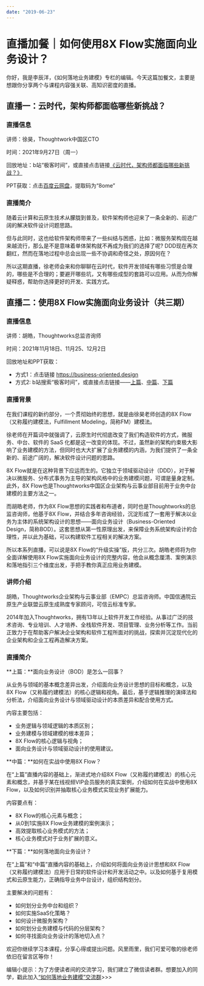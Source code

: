 ```yaml
---
date: "2019-06-23"
---  
```

      
# 直播加餐｜如何使用8X Flow实施面向业务设计？
你好，我是李辰洋，《如何落地业务建模》专栏的编辑。今天这篇加餐文，主要是想跟你分享两个与课程内容强关联、高知识密度的直播。

## 直播一：云时代，架构师都面临哪些新挑战？

### 直播信息

讲师：徐昊，Thoughtwork中国区CTO

时间：2021年9月27日（周一）

回放地址：b站“极客时间”，或直接点击链接[《云时代，架构师都面临哪些新挑战？》](https://www.bilibili.com/video/BV1Uq4y1P7nj?spm_id_from=333.999.0.0)

PPT获取：点击[百度云网盘](https://pan.baidu.com/s/1GYsaTXsrtXn-UCF-6yQ-Lw)，提取码为“8ome”

### 直播简介

随着云计算和云原生技术从朦胧到普及，软件架构师也迎来了一条全新的、前途广阔的解决软件设计问题思路。

但与此同时，这也给软件架构师带来了一些纠结与困惑，比如：微服务架构现在越来越流行，那么是不是意味着单体架构就不再成为我们的选择了呢\? DDD现在再次翻红，然而在落地过程中总会出现一些不协调和奇怪之处，原因何在？

所以这期直播，徐老师会来和你聊聊在云时代，软件开发领域有哪些习惯是合理的，哪些是不合理的；要避开哪些坑，又有哪些成型的套路可以应用。从而为你解疑释惑，帮助你选择更好的开发、实践方式。

## 直播二：使用8X Flow实施面向业务设计（共三期）

### 直播信息

讲师：胡皓，Thoughtworks总监咨询师

时间：2021年11月18日、11月25、12月2日

<!-- [[[read_end]]] -->

回放地址和PPT获取：

* 方式1：点击链接 <https://business-oriented.design>
* 方式2: b站搜索“极客时间”，或直接点击链接——[上篇](https://www.bilibili.com/video/BV1MU4y1u7H3?from=search&seid=2068548390253490033&spm_id_from=333.337.0.0)、[中篇](https://www.bilibili.com/video/BV1jM4y1P7eT?from=search&seid=2068548390253490033&spm_id_from=333.337.0.0)、[下篇](https://www.bilibili.com/video/BV1dg411A76o?from=search&seid=15845242699996233491&spm_id_from=333.337.0.0)

### 直播背景

在我们课程的新约部分，一个贯彻始终的思想，就是由徐昊老师创造的8X Flow（又称履约建模法，Fulfillment Modeling，简称FM）建模法。

徐老师在开篇词中就强调了，云原生时代彻底改变了我们构造软件的方式，微服务、中台、软件的 SaaS 化都是这一改变的体现。不过，虽然新的架构约束极大影响了业务建模的方法，但同时也大大扩展了业务建模的内涵，为我们提供了一条全新的、前途广阔的，解决软件设计问题的思路。

8X Flow就是在这种背景下应运而生的。它独立于领域驱动设计（DDD），对于解决以微服务、分布式事务为主导的架构风格中的业务建模问题，可谓是量身定制。此外，8X Flow也是Thoughtworks中国区企业架构与云事业部目前用于业务中台建模的主要方法之一。

而胡皓老师，作为8X Flow思想的实践者和布道者，同时也是Thoughtworks的总监咨询师，他基于8X Flow，并结合多年咨询经验，沉淀形成了一套用于解决以业务为主体的系统架构设计的思想——面向业务设计（Business-Oriented Design，简称BOD）。这套思想从第一性原理出发，来保障业务系统架构设计的合理性，并以此为基础，可以构建软件工程相关的解决方案。

所以本系列直播，可以说是8X Flow的“升级实操”版，共分三次。胡皓老师将为你全面详解使用8X Flow实施面向业务设计的完整内容，他会从概念厘清、案例演示和落地指引三个维度出发，手把手教你真正应用业务建模。

### 讲师介绍

胡皓，Thoughtworks企业架构与云事业部（EMPC）总监咨询师。中国信通院云原生产业联盟云原生成熟度专家顾问，可信云标准专家。

2014年加入Thoughtworks，拥有13年以上软件开发工作经验。从事过广泛的技术咨询、专业培训、人才培养、全栈软件开发、项目管理、业务分析等工作。当前正致力于在帮助客户解决企业架构和软件工程所面对的挑战，探索并沉淀现代化的企业架构和企业工程再造解决方案。

### 直播简介

**上篇：**面向业务设计（BOD）是怎么一回事？

从业务与领域的基本概念差异出发，介绍面向业务设计思想的目标和概念，以及8X Flow（又称履约建模法）的核心逻辑和视角。最后，基于逻辑推理的演绎法和分析法，介绍面向业务设计与领域驱动设计的本质差异和配合使用方式。

内容主要包括：

* 业务逻辑与领域逻辑的本质区别；
* 业务建模与领域建模的根本差异；
* 8X Flow的核心逻辑与视角；
* 面向业务设计与领域驱动设计的使用建议。

**中篇：**如何在实战中使用8X Flow？

在“上篇”直播内容的基础上，渐进式地介绍8X Flow（又称履约建模法）的核心元素和概念，并基于某在线视频VIP会员服务的真实案例，介绍如何在实战中使用8X Flow，以及如何识别并抽取核心业务模式实现业务扩展能力。

内容要点有：

* 8X Flow的核心元素与概念；
* 从0到1实施8X Flow业务建模的案例演示；
* 高效提取核心业务模式的方法；
* 核心业务模式对于业务扩展的意义。

**下篇：**如何落地面向业务设计？

在“上篇”和“中篇”直播内容的基础上，介绍如何将面向业务设计思想和8X Flow（又称履约建模法）应用于日常的软件设计和开发活动之中。以及如何基于复用模式和云原生能力，正确指导业务中台设计，组织结构划分。

主要解决的问题有：

* 如何划分业务中台和组织？
* 如何实施SaaS化策略？
* 如何设计微服务架构？
* 如何划分业务建模与代码的分层架构？
* 如何寻找面向业务设计的落地切入点？

欢迎你继续学习本课程，分享心得或提出问题。风里雨里，我们可爱可敬的徐老师依旧在留言区等你！

编辑小提示：为了方便读者间的交流学习，我们建立了微信读者群。想要加入的同学，戳此加入[“如何落地业务建模”交流群](https://jinshuju.net/f/wjtvTP)\>>>